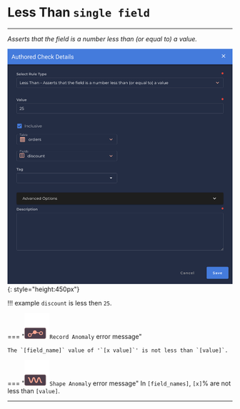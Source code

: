 # Less Than <spam id='single-field'>`single field`</spam>

---

*Asserts that the field is a number less than (or equal to) a value.*

![Screenshot](../assets/checks/rule-types/less-than-check.png){: style="height:450px"}

!!! example
    `discount` is less then `25`.

=== "![Screenshot](../assets/checks/rule-types/icons/icon-record-anomaly-dark.svg)`Record Anomaly` error message"

    The `[field_name]` value of '`[x value]`' is not less than `[value]`.

=== "![Screenshot](../assets/checks/rule-types/icons/icon-shape-anomaly-dark.svg)`Shape Anomaly` error message"
    In `[field_names]`, `[x]`% are not less than `[value]`.

---